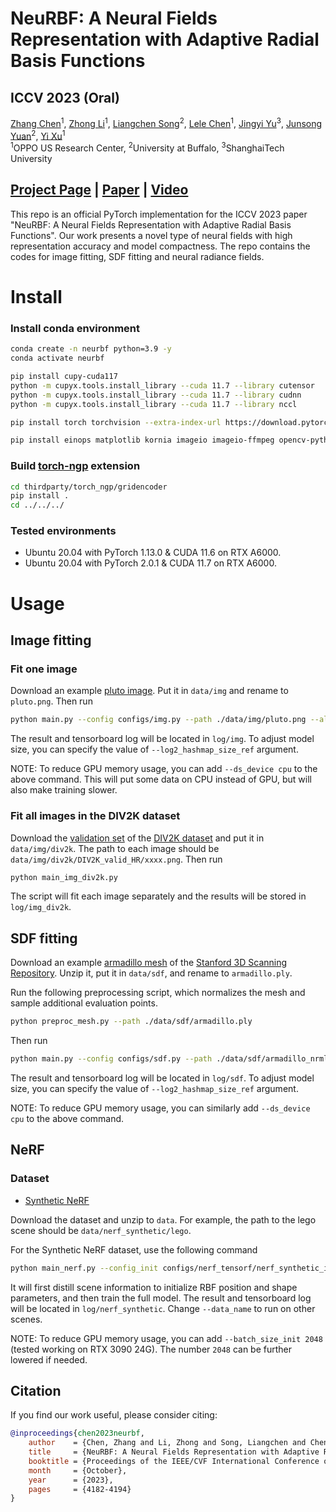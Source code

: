 # NeuRBF: A Neural Fields Representation with Adaptive Radial Basis Functions

## ICCV 2023 (Oral)

[Zhang Chen](https://zhangchen8.github.io/)<sup>1</sup>,
[Zhong Li](https://sites.google.com/site/lizhong19900216)<sup>1</sup>,
[Liangchen Song](https://lsongx.github.io/)<sup>2</sup>,
[Lele Chen](https://lelechen63.github.io/)<sup>1</sup>,
[Jingyi Yu](http://www.yu-jingyi.com/cv/)<sup>3</sup>,
[Junsong Yuan](https://cse.buffalo.edu/~jsyuan/)<sup>2</sup>,
[Yi Xu](https://www.linkedin.com/in/yi-xu-42654823/)<sup>1</sup>  
<sup>1</sup>OPPO US Research Center, <sup>2</sup>University at Buffalo, <sup>3</sup>ShanghaiTech University

## [Project Page](https://oppo-us-research.github.io/NeuRBF-website/) | [Paper](https://arxiv.org/abs/2309.15426) | [Video](https://youtu.be/lqZ2FPktj3g/)

This repo is an official PyTorch implementation for the ICCV 2023 paper "NeuRBF: A Neural Fields Representation with Adaptive Radial Basis Functions". Our work presents a novel type of neural fields with high representation accuracy and model compactness. The repo contains the codes for image fitting, SDF fitting and neural radiance fields.

# Install

### Install conda environment
```bash
conda create -n neurbf python=3.9 -y
conda activate neurbf

pip install cupy-cuda117
python -m cupyx.tools.install_library --cuda 11.7 --library cutensor
python -m cupyx.tools.install_library --cuda 11.7 --library cudnn
python -m cupyx.tools.install_library --cuda 11.7 --library nccl

pip install torch torchvision --extra-index-url https://download.pytorch.org/whl/cu117

pip install einops matplotlib kornia imageio imageio-ffmpeg opencv-python pysdf PyMCubes trimesh plotly scipy GPUtil scikit-image scikit-learn pykdtree commentjson tqdm configargparse lpips tensorboard torch-ema ninja tensorboardX numpy pandas rich packaging scipy torchmetrics jax pillow plyfile omegaconf
```

### Build [torch-ngp](https://github.com/ashawkey/torch-ngp/tree/main) extension
```bash
cd thirdparty/torch_ngp/gridencoder
pip install .
cd ../../../
```

### Tested environments
* Ubuntu 20.04 with PyTorch 1.13.0 & CUDA 11.6 on RTX A6000.
* Ubuntu 20.04 with PyTorch 2.0.1 & CUDA 11.7 on RTX A6000.

# Usage

## Image fitting

### Fit one image
Download an example [pluto image](https://solarsystem.nasa.gov/resources/933/true-colors-of-pluto/?category=planets/dwarf-planets_pluto). Put it in `data/img` and rename to `pluto.png`. Then run
```bash
python main.py --config configs/img.py --path ./data/img/pluto.png --alias pluto
```
The result and tensorboard log will be located in `log/img`. To adjust model size, you can specify the value of `--log2_hashmap_size_ref` argument.

NOTE: To reduce GPU memory usage, you can add `--ds_device cpu` to the above command. This will put some data on CPU instead of GPU, but will also make training slower.

### Fit all images in the DIV2K dataset
Download the [validation set](http://data.vision.ee.ethz.ch/cvl/DIV2K/DIV2K_valid_HR.zip) of the [DIV2K dataset](https://data.vision.ee.ethz.ch/cvl/DIV2K/) and put it in `data/img/div2k`. The path to each image should be `data/img/div2k/DIV2K_valid_HR/xxxx.png`. Then run
```bash
python main_img_div2k.py
```
The script will fit each image separately and the results will be stored in `log/img_div2k`.

## SDF fitting
Download an example [armadillo mesh](http://graphics.stanford.edu/pub/3Dscanrep/armadillo/Armadillo.ply.gz) of the [Stanford 3D Scanning Repository](https://graphics.stanford.edu/data/3Dscanrep/). Unzip it, put it in `data/sdf`, and rename to `armadillo.ply`.

Run the following preprocessing script, which normalizes the mesh and sample additional evaluation points.
```bash
python preproc_mesh.py --path ./data/sdf/armadillo.ply
```
Then run
```bash
python main.py --config configs/sdf.py --path ./data/sdf/armadillo_nrml.obj --alias armadillo
```
The result and tensorboard log will be located in `log/sdf`. To adjust model size, you can specify the value of `--log2_hashmap_size_ref` argument.

NOTE: To reduce GPU memory usage, you can similarly add `--ds_device cpu` to the above command.

## NeRF

### Dataset
* [Synthetic NeRF](https://drive.google.com/drive/folders/1JDdLGDruGNXWnM1eqY1FNL9PlStjaKWi)

Download the dataset and unzip to `data`. For example, the path to the lego scene should be `data/nerf_synthetic/lego`. 

For the Synthetic NeRF dataset, use the following command
```bash
python main_nerf.py --config_init configs/nerf_tensorf/nerf_synthetic_init.py --config configs/nerf_tensorf/nerf_synthetic.py --data_name lego
```
It will first distill scene information to initialize RBF position and shape parameters, and then train the full model. The result and tensorboard log will be located in `log/nerf_synthetic`. Change `--data_name` to run on other scenes.

NOTE: To reduce GPU memory usage, you can add `--batch_size_init 2048` (tested working on RTX 3090 24G). The number `2048` can be further lowered if needed.

## Citation
If you find our work useful, please consider citing:
```BibTeX
@inproceedings{chen2023neurbf,
    author    = {Chen, Zhang and Li, Zhong and Song, Liangchen and Chen, Lele and Yu, Jingyi and Yuan, Junsong and Xu, Yi},
    title     = {NeuRBF: A Neural Fields Representation with Adaptive Radial Basis Functions},
    booktitle = {Proceedings of the IEEE/CVF International Conference on Computer Vision (ICCV)},
    month     = {October},
    year      = {2023},
    pages     = {4182-4194}
}
```
